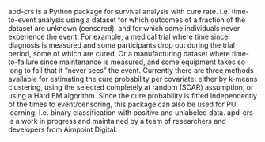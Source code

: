 apd-crs is a Python package for survival analysis with cure rate. I.e. time-to-event analysis using a dataset for which outcomes of a fraction of the dataset are unknown (censored), and for which some individuals never experience the event. For example, a medical trial where time since diagnosis is measured and some participants drop out during the trial period, some of which are cured. Or a manufacturing dataset where time-to-failure since maintenance is measured, and some equipment takes so long to fail that it “never sees” the event. Currently there are three methods available for estimating the cure probability per covariate: either by k-means clustering, using the selected completely at random (SCAR) assumption, or using a Hard EM algorithm. Since the cure probability is fitted independently of the times to event/censoring, this package can also be used for PU learning. I.e. binary classification with positive and unlabeled data. apd-crs is a work in progress and maintained by a team of researchers and developers from Aimpoint Digital.

